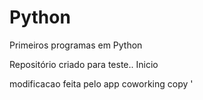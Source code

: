 # Python
 Primeiros programas em Python

 Repositório criado para teste.. Inicio

modificacao feita pelo app coworking copy '